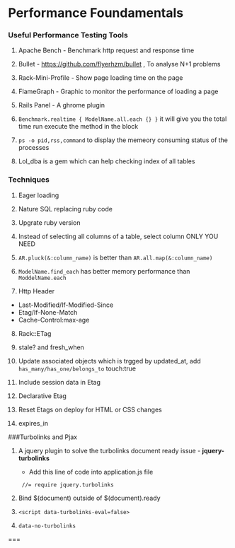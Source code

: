 # Performance Foundamentals

### Useful Performance Testing Tools

1. Apache Bench - Benchmark http request and response time

2. Bullet - https://github.com/flyerhzm/bullet , To analyse N+1 problems

3. Rack-Mini-Profile - Show page loading time on the page

4. FlameGraph - Graphic to monitor the performance of loading a page

5. Rails Panel -  A ghrome plugin 

6. `Benchmark.realtime { ModelName.all.each {} }` it will give you the total time run execute the method in the block

7. `ps -o pid,rss,command`  to display the memeory consuming status of the processes

8. Lol_dba is a gem which can help checking index of all tables 
 
### Techniques

1. Eager loading

2. Nature SQL replacing ruby code

3. Upgrate ruby version

4. Instead of selecting all columns of a table, select column ONLY YOU NEED

5. `AR.pluck(&:column_name)` is better than `AR.all.map(&:column_name)` 

6. `ModelName.find_each` has better memory performance than `ModdelName.each`

7. Http Header
  * Last-Modified/If-Modified-Since
  * Etag/If-None-Match
  * Cache-Control:max-age

8. Rack::ETag

9. stale? and fresh_when

10. Update associated objects which is trgged by updated_at, add `has_many/has_one/belongs_to` touch:true 

11. Include session data in Etag

12. Declarative Etag 

13. Reset Etags on deploy for HTML or CSS changes

14. expires_in 

###Turbolinks and Pjax

1. A jquery plugin to solve the turbolinks document ready issue - **jquery-turbolinks**
   * Add this line of code into application.js file
    ```
     //= require jquery.turbolinks
    ```

2. Bind $(document) outside of $(document).ready

3. `<script data-turbolinks-eval=false>`

4. `data-no-turbolinks`

===
